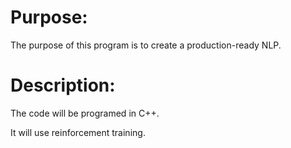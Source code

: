 <h1>Purpose:</h1>
<p>The purpose of this program is to create a production-ready NLP.</p>
<h1>Description:</h1>
<p>The code will be programed in C++.</p>
It will use reinforcement training.